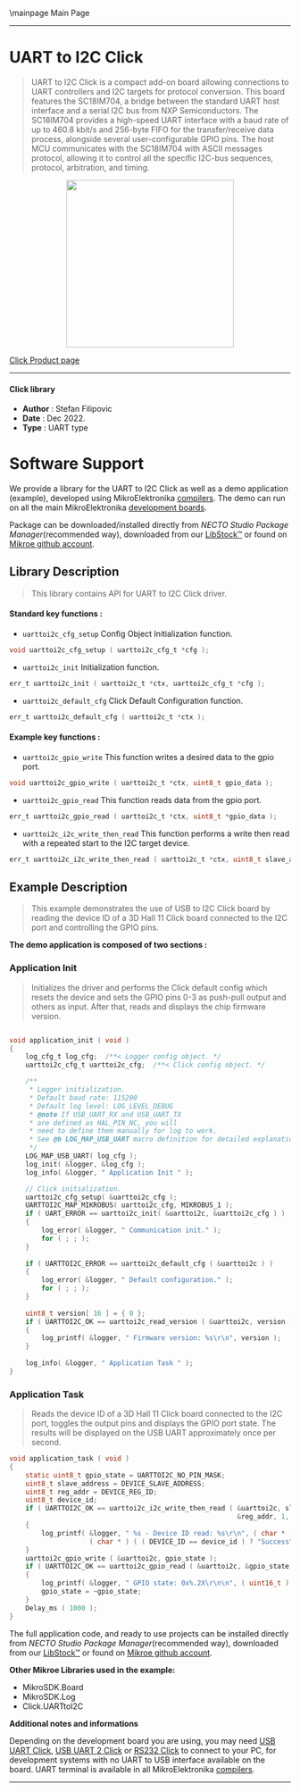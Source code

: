 \mainpage Main Page

---
# UART to I2C Click

> UART to I2C Click is a compact add-on board allowing connections to UART controllers and I2C targets for protocol conversion. This board features the SC18IM704, a bridge between the standard UART host interface and a serial I2C bus from NXP Semiconductors. The SC18IM704 provides a high-speed UART interface with a baud rate of up to 460.8 kbit/s and 256-byte FIFO for the transfer/receive data process, alongside several user-configurable GPIO pins. The host MCU communicates with the SC18IM704 with ASCII messages protocol, allowing it to control all the specific I2C-bus sequences, protocol, arbitration, and timing.

<p align="center">
  <img src="https://download.mikroe.com/images/click_for_ide/uarttoi2c_click.png" height=300px>
</p>

[Click Product page](https://www.mikroe.com/uart-to-i2c-click)

---


#### Click library

- **Author**        : Stefan Filipovic
- **Date**          : Dec 2022.
- **Type**          : UART type


# Software Support

We provide a library for the UART to I2C Click
as well as a demo application (example), developed using MikroElektronika
[compilers](https://www.mikroe.com/necto-studio).
The demo can run on all the main MikroElektronika [development boards](https://www.mikroe.com/development-boards).

Package can be downloaded/installed directly from *NECTO Studio Package Manager*(recommended way), downloaded from our [LibStock&trade;](https://libstock.mikroe.com) or found on [Mikroe github account](https://github.com/MikroElektronika/mikrosdk_click_v2/tree/master/clicks).

## Library Description

> This library contains API for UART to I2C Click driver.

#### Standard key functions :

- `uarttoi2c_cfg_setup` Config Object Initialization function.
```c
void uarttoi2c_cfg_setup ( uarttoi2c_cfg_t *cfg );
```

- `uarttoi2c_init` Initialization function.
```c
err_t uarttoi2c_init ( uarttoi2c_t *ctx, uarttoi2c_cfg_t *cfg );
```

- `uarttoi2c_default_cfg` Click Default Configuration function.
```c
err_t uarttoi2c_default_cfg ( uarttoi2c_t *ctx );
```

#### Example key functions :

- `uarttoi2c_gpio_write` This function writes a desired data to the gpio port.
```c
void uarttoi2c_gpio_write ( uarttoi2c_t *ctx, uint8_t gpio_data );
```

- `uarttoi2c_gpio_read` This function reads data from the gpio port.
```c
err_t uarttoi2c_gpio_read ( uarttoi2c_t *ctx, uint8_t *gpio_data );
```

- `uarttoi2c_i2c_write_then_read` This function performs a write then read with a repeated start to the I2C target device.
```c
err_t uarttoi2c_i2c_write_then_read ( uarttoi2c_t *ctx, uint8_t slave_addr, uint8_t *data_in, uint8_t in_len, uint8_t *data_out, uint8_t out_len );
```

## Example Description

> This example demonstrates the use of USB to I2C Click board by reading the device ID of a 3D Hall 11 Click board connected to the I2C port and controlling the GPIO pins.

**The demo application is composed of two sections :**

### Application Init

> Initializes the driver and performs the Click default config which resets the device and sets the GPIO pins 0-3 as push-pull output and others as input.
After that, reads and displays the chip firmware version.

```c

void application_init ( void )
{
    log_cfg_t log_cfg;  /**< Logger config object. */
    uarttoi2c_cfg_t uarttoi2c_cfg;  /**< Click config object. */

    /** 
     * Logger initialization.
     * Default baud rate: 115200
     * Default log level: LOG_LEVEL_DEBUG
     * @note If USB_UART_RX and USB_UART_TX 
     * are defined as HAL_PIN_NC, you will 
     * need to define them manually for log to work. 
     * See @b LOG_MAP_USB_UART macro definition for detailed explanation.
     */
    LOG_MAP_USB_UART( log_cfg );
    log_init( &logger, &log_cfg );
    log_info( &logger, " Application Init " );

    // Click initialization.
    uarttoi2c_cfg_setup( &uarttoi2c_cfg );
    UARTTOI2C_MAP_MIKROBUS( uarttoi2c_cfg, MIKROBUS_1 );
    if ( UART_ERROR == uarttoi2c_init( &uarttoi2c, &uarttoi2c_cfg ) ) 
    {
        log_error( &logger, " Communication init." );
        for ( ; ; );
    }
    
    if ( UARTTOI2C_ERROR == uarttoi2c_default_cfg ( &uarttoi2c ) )
    {
        log_error( &logger, " Default configuration." );
        for ( ; ; );
    }
    
    uint8_t version[ 16 ] = { 0 };
    if ( UARTTOI2C_OK == uarttoi2c_read_version ( &uarttoi2c, version ) )
    {
        log_printf( &logger, " Firmware version: %s\r\n", version );
    }
    
    log_info( &logger, " Application Task " );
}

```

### Application Task

> Reads the device ID of a 3D Hall 11 Click board connected to the I2C port, toggles the output pins and displays the GPIO port state.
The results will be displayed on the USB UART approximately once per second.

```c
void application_task ( void )
{
    static uint8_t gpio_state = UARTTOI2C_NO_PIN_MASK;
    uint8_t slave_address = DEVICE_SLAVE_ADDRESS;
    uint8_t reg_addr = DEVICE_REG_ID;
    uint8_t device_id;
    if ( UARTTOI2C_OK == uarttoi2c_i2c_write_then_read ( &uarttoi2c, slave_address, 
                                                         &reg_addr, 1, &device_id, 1 ) )
    {
        log_printf( &logger, " %s - Device ID read: %s\r\n", ( char * ) DEVICE_NAME,
                    ( char * ) ( ( DEVICE_ID == device_id ) ? "Success" : "Fail" ) );
    }
    uarttoi2c_gpio_write ( &uarttoi2c, gpio_state );
    if ( UARTTOI2C_OK == uarttoi2c_gpio_read ( &uarttoi2c, &gpio_state ) )
    {
        log_printf( &logger, " GPIO state: 0x%.2X\r\n\n", ( uint16_t ) gpio_state );
        gpio_state = ~gpio_state;
    }
    Delay_ms ( 1000 );
}
```

The full application code, and ready to use projects can be installed directly from *NECTO Studio Package Manager*(recommended way), downloaded from our [LibStock&trade;](https://libstock.mikroe.com) or found on [Mikroe github account](https://github.com/MikroElektronika/mikrosdk_click_v2/tree/master/clicks).

**Other Mikroe Libraries used in the example:**

- MikroSDK.Board
- MikroSDK.Log
- Click.UARTtoI2C

**Additional notes and informations**

Depending on the development board you are using, you may need
[USB UART Click](https://www.mikroe.com/usb-uart-click),
[USB UART 2 Click](https://www.mikroe.com/usb-uart-2-click) or
[RS232 Click](https://www.mikroe.com/rs232-click) to connect to your PC, for
development systems with no UART to USB interface available on the board. UART
terminal is available in all MikroElektronika
[compilers](https://shop.mikroe.com/compilers).

---
